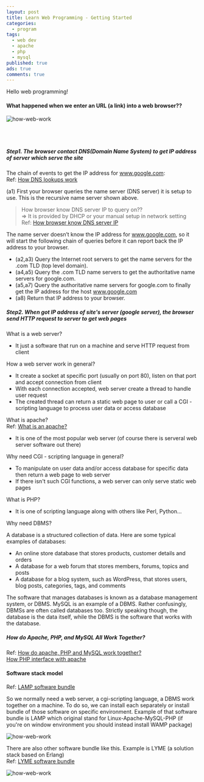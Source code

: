 ```yaml
---
layout: post
title: Learn Web Programming - Getting Started
categories:
  - program
tags:
  - web dev
  - apache
  - php
  - mysql
published: true
ads: true
comments: true
---
```


Hello web programming!

#### What happened when we enter an URL (a link) into a web browser??

![how-web-work]({{site.baseurl}}/downloads/draw-hidden/how-web-work.png)

<br><br>
##### Step1. The browser contact DNS(Domain Name System) to get IP address of server which serve the site

The chain of events to get the IP address for www.google.com: <br>
Ref: [How DNS lookups work](https://royal.pingdom.com/a-visual-explanation-of-how-dns-lookups-work/ "How DNS lookups work")

(a1) First your browser queries the name server (DNS server) it is setup to use. This is the recursive name server shown above.

> How browser know DNS server IP to query on?? <br>
=> It is provided by DHCP or your manual setup in network setting <br>
Ref: [How browser know DNS server IP](https://serverfault.com/questions/208172/how-does-my-browser-know-where-to-get-data-from-a-server)

The name server doesn’t know the IP address for www.google.com, so it will start the following chain of queries before it can report back the IP address to your browser.

* (a2,a3) Query the Internet root servers to get the name servers for the .com TLD (top level domain).
* (a4,a5) Query the .com TLD name servers to get the authoritative name servers for google.com.
* (a5,a7) Query the authoritative name servers for google.com to finally get the IP address for the host www.google.com
* (a8) Return that IP address to your browser.

##### Step2. When got IP address of site's server (google server), the browser send HTTP request to server to get web pages
What is a web server?

* It just a software that run on a machine and serve HTTP request from client

How a web server work in general? <br>

* It create a socket at specific port (usually on port 80), listen on that port and accept connection from client <br>
* With each connection accepted, web server create a thread to handle user request
* The created thread can return a static web page to user or call a CGI - scripting language to process user data or access database

What is apache? <br>
Ref: [What is an apache?](https://code.tutsplus.com/tutorials/an-introduction-to-apache--net-25786)

* It is one of the most popular web server (of course there is serveral web server software out there)

Why need CGI - scripting language in general?

* To manipulate on user data and/or access database for specific data then return a web page to web server
* If there isn't such CGI functions, a web server can only serve static web pages

What is PHP?

* It is one of scripting language along with others like Perl, Python...

Why need DBMS?

A database is a structured collection of data. Here are some typical examples of databases:

* An online store database that stores products, customer details and orders
* A database for a web forum that stores members, forums, topics and posts
* A database for a blog system, such as WordPress, that stores users, blog posts, categories, tags, and comments

The software that manages databases is known as a database management system, or DBMS. MySQL is an example of a DBMS. Rather confusingly, DBMSs are often called databases too. Strictly speaking though, the database is the data itself, while the DBMS is the software that works with the database.

##### How do Apache, PHP, and MySQL All Work Together? <br>
Ref: [How do apache, PHP and MySQL work together?](https://stackoverflow.com/questions/26132800/how-do-apache-php-and-mysql-all-work-together  "How do apache, PHP and MySQL work together?")  <br>
[How PHP interface with apache](https://stackoverflow.com/questions/2772400/how-does-php-interface-with-apache "How PHP interface with apache")

#### Software stack model <br>
Ref: [LAMP software bundle](https://en.wikipedia.org/wiki/LAMP_(software_bundle) "LAMP software bundle")

So we normally need a web server, a cgi-scripting language, a DBMS work together on a machine. To do so, we can install each separately or install bundle of those software on specific environment. Example of that software bundle is LAMP which original stand for Linux-Apache-MySQL-PHP (if you're on window environment you should instead install WAMP package)

![how-web-work]({{site.baseurl}}/downloads/draw-hidden/LAMP_software_bundle.png)

There are also other software bundle like this. Example is LYME (a solution stack based on Erlang) <br>
Ref: [LYME software bundle](https://en.wikipedia.org/wiki/LYME_%28software_bundle%29 "LYME software bundle")

![how-web-work]({{site.baseurl}}/downloads/draw-hidden/800px-LYME_software_bundle.png)
